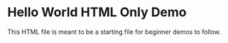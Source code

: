 # Hello World HTML Only Demo

This HTML file is meant to be a starting file for beginner demos to follow. 
